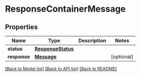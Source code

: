 # ResponseContainerMessage

## Properties
Name | Type | Description | Notes
------------ | ------------- | ------------- | -------------
**status** | [**ResponseStatus**](ResponseStatus.md) |  | 
**response** | [**Message**](Message.md) |  | [optional] 

[[Back to Model list]](../README.md#documentation-for-models) [[Back to API list]](../README.md#documentation-for-api-endpoints) [[Back to README]](../README.md)


